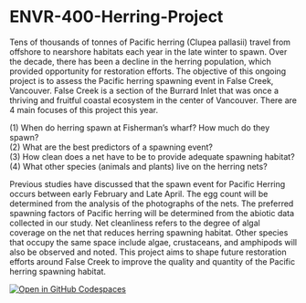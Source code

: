 # ENVR-400-Herring-Project

Tens of thousands of tonnes of Pacific herring (Clupea pallasii) travel from offshore to nearshore habitats each year in the late winter to spawn. Over the decade, there has been a decline in the herring population, which provided opportunity for restoration efforts. The objective of this ongoing project is to assess the Pacific herring spawning event in False Creek, Vancouver. False Creek is a section of the Burrard Inlet that was once a thriving and fruitful coastal ecosystem in the center of Vancouver. There are 4 main focuses of this project this year.  

(1) When do herring spawn at Fisherman’s wharf? How much do they spawn?  
(2) What are the best predictors of a spawning event?  
(3) How clean does a net have to be to provide adequate spawning habitat?  
(4) What other species (animals and plants) live on the herring nets?  
 
Previous studies have discussed that the spawn event for Pacific Herring occurs between early February and Late April. The egg count will be determined from the analysis of the photographs of the nets. The preferred spawning factors of Pacific herring will be determined from the abiotic data collected in our study. Net cleanliness refers to the degree of algal coverage on the net that reduces herring spawning habitat. Other species that occupy the same space include algae, crustaceans, and amphipods will also be observed and noted. This project aims to shape future restoration efforts around False Creek to improve the quality and quantity of the Pacific herring spawning habitat.  

[![Open in GitHub Codespaces](https://github.com/codespaces/badge.svg)](https://github.com/codespaces/new?hide_repo_select=true&ref=main&repo=595865832)
